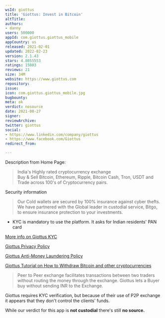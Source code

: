 ```yaml
---
wsId: giottus
title: 'Giottus: Invest in Bitcoin'
altTitle: 
authors:
- danny
users: 500000
appId: com.giottus.giottus_mobile
appCountry: us
released: 2021-02-01
updated: 2022-02-23
version: 2.1.43
stars: 4.8055553
ratings: 15803
reviews: 21
size: 34M
website: https://www.giottus.com
repository: 
issue: 
icon: com.giottus.giottus_mobile.jpg
bugbounty: 
meta: ok
verdict: nosource
date: 2021-08-27
signer: 
reviewArchive: 
twitter: giottus
social:
- https://www.linkedin.com/company/giottus
- https://www.facebook.com/Giottus
redirect_from: 

---
```


Description from Home Page: 

> India's Highly rated cryptocurrency exchange<br>
  Buy & Sell Bitcoin, Ethereum, Ripple, Bitcoin Cash, Tron, USDT and Trade across 100's of Cryptocurrency pairs.

Security information

> Our Cold wallets are secured by 100% insurance against cyber thefts. We have partnered with the Global leader in custodial service, Bitgo, to ensure insurance protection to your investments.

- KYC is mandatory to use the platform. It asks for Indian residents' PAN card

[More info on Giottus KYC](https://support.giottus.com/support/solutions/articles/35000055304-how-to-register-and-complete-kyc-in-giottus-)

[Giottus Privacy Policy](https://www.giottus.com/docs/privacypolicy.html)

[Giottus Anti-Money Laundering Policy](https://www.giottus.com/docs/amlpolicy.html)

[Giottus Tutorial on How to Withdraw Bitcoin and other cryptocurrencies](https://support.giottus.com/support/solutions/articles/35000069416-how-to-withdraw-bitcoins-and-other-cryptocurrencies-)

> Peer to Peer exchange facilitates transactions between two traders without routing the money through the exchange. Giottus lets a Buyer buy without sending INR to the Exchange.

Giottus requires KYC verification, but because of their use of P2P exchange it appears that they don't control the clients' funds. 

While our verdict for this app is **not custodial** there's still **no source.**